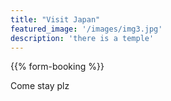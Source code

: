 ```yaml
---
title: "Visit Japan"
featured_image: '/images/img3.jpg'
description: 'there is a temple'
---
```


{{% form-booking %}}

Come stay plz

